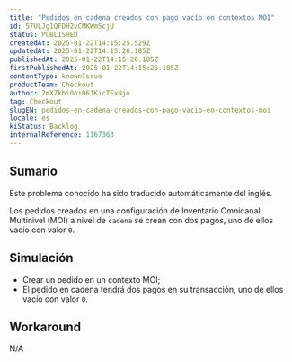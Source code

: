 ```yaml
---
title: "Pedidos en cadena creados con pago vacío en contextos MOI"
id: 57ULJg1QFDH2vCMKWmScjU
status: PUBLISHED
createdAt: 2025-01-22T14:15:25.529Z
updatedAt: 2025-01-22T14:15:26.185Z
publishedAt: 2025-01-22T14:15:26.185Z
firstPublishedAt: 2025-01-22T14:15:26.185Z
contentType: knownIssue
productTeam: Checkout
author: 2mXZkbi0oi061KicTExNjo
tag: Checkout
slugEN: pedidos-en-cadena-creados-con-pago-vacio-en-contextos-moi
locale: es
kiStatus: Backlog
internalReference: 1167363
---
```


## Sumario

<div class="alert alert-info">
  <p>Este problema conocido ha sido traducido automáticamente del inglés.</p>
</div>


Los pedidos creados en una configuración de Inventario Omnicanal Multinivel (MOI) a nivel de `cadena` se crean con dos pagos, uno de ellos vacío con valor `0`.


##

## Simulación



- Crear un pedido en un contexto MOI;
- El pedido en cadena tendrá dos pagos en su transacción, uno de ellos vacío con valor `0`.



## Workaround


N/A





